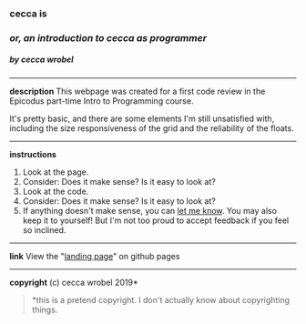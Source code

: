 ### **cecca is**
### *or, an introduction to cecca as programmer*
##### by cecca wrobel
---
**description**
This webpage was created for a first code review in the Epicodus part-time Intro to Programming course.

It's pretty basic, and there are some elements I'm still unsatisfied with, including the size responsiveness of the grid and the reliability of the floats.

---
**instructions**
1. Look at the page.
2. Consider: Does it make sense? Is it easy to look at?
3. Look at the code.
4. Consider: Does it make sense? Is it easy to look at?
5. If anything doesn't make sense, you can [let me know](mailto:ceccawrobel@gmail.com). You may also keep it to yourself! But I'm not too proud to accept feedback if you feel so inclined.

---
**link**
View the "[landing page](https://ceccawrobel.github.io/landing-page/)" on github pages

---
**copyright**
(c) cecca wrobel 2019*

>*this is a pretend copyright. I don't actually know about copyrighting things.
